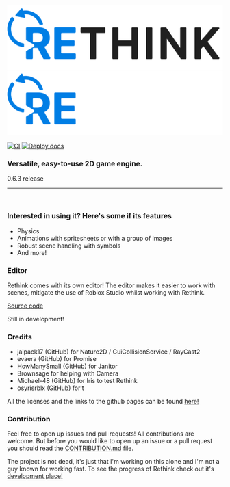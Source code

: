 <p align="center">
  <img height=150 src="./assets/full_dark.png#gh-light-mode-only">
  <img height=150 src="./assets/full_light.png#gh-dark-mode-only">

</p>

[![CI](https://github.com/jammees/Rethink-Engine/actions/workflows/ci.yaml/badge.svg)](https://github.com/jammees/Rethink-Engine/actions/workflows/ci.yaml)
[![Deploy docs](https://github.com/jammees/Rethink-Engine/actions/workflows/deploy_docs.yaml/badge.svg)](https://github.com/jammees/Rethink-Engine/actions/workflows/deploy_docs.yaml)

<h3><strong>Versatile, easy-to-use 2D game engine</strong>.</h3>
0.6.3 release

<hr>
<br>

<h3>Interested in using it? Here's some if its features</h3>

- Physics
- Animations with spritesheets or with a group of images
- Robust scene handling with symbols
- And more!

<h3>Editor</h3>

Rethink comes with its own editor!
The editor makes it easier to work with scenes, mitigate the use of Roblox Studio whilst
working with Rethink.

[Source code](https://github.com/jammees/rethink-editor)

Still in development!

<h3>Credits</h3>

- jaipack17 (GitHub) for Nature2D / GuiCollisionService / RayCast2
- evaera (GitHub) for Promise
- HowManySmall (GitHub) for Janitor
- Brownsage for helping with Camera
- Michael-48 (GitHub) for Iris to test Rethink
- osyrisrblx (GitHub) for t

All the licenses and the links to the github pages can be found [here!](https://jammees.github.io/Rethink-Engine/documentation/3rdpartymodules/)

<h3>Contribution</h3>

Feel free to open up issues and pull requests! All contributions are welcome.
But before you would like to open up an issue or a pull request you should read the [CONTRIBUTION.md](https://github.com/jammees/Rethink-Game-Engine-2D/blob/main/CONTRIBUTION.md) file.

The project is not dead, it's just that I'm working on this alone and I'm not a guy known for working fast.
To see the progress of Rethink check out it's [development place!](https://www.roblox.com/games/11693314673/Rethink-Engine-Dev-Place)
